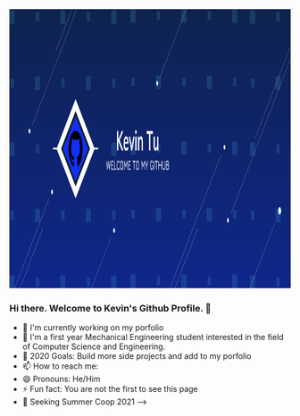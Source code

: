 <img src="https://github.com/KevinT02/KevinT02/blob/main/Github%20Profile.png" height="500" width="1500">

### Hi there. Welcome to Kevin's Github Profile. 👋

- 🔭 I'm currently working on my porfolio
- 🌱 I'm a first year Mechanical Engineering student interested in the field of Computer Science and Engineering.
- 🎯 2020 Goals: Build more side projects and add to my porfolio
- 📫 How to reach me: 
- 😄 Pronouns: He/Him
- ⚡ Fun fact: You are not the first to see this page
- 💼 Seeking Summer Coop 2021
-->
